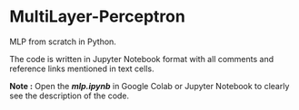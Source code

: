 # MultiLayer-Perceptron
MLP from scratch in Python.

The code is written in Jupyter Notebook format with all comments and reference links mentioned in text cells.


**Note :** Open the ***mlp.ipynb*** in Google Colab or Jupyter Notebook to clearly see the description of the code.
